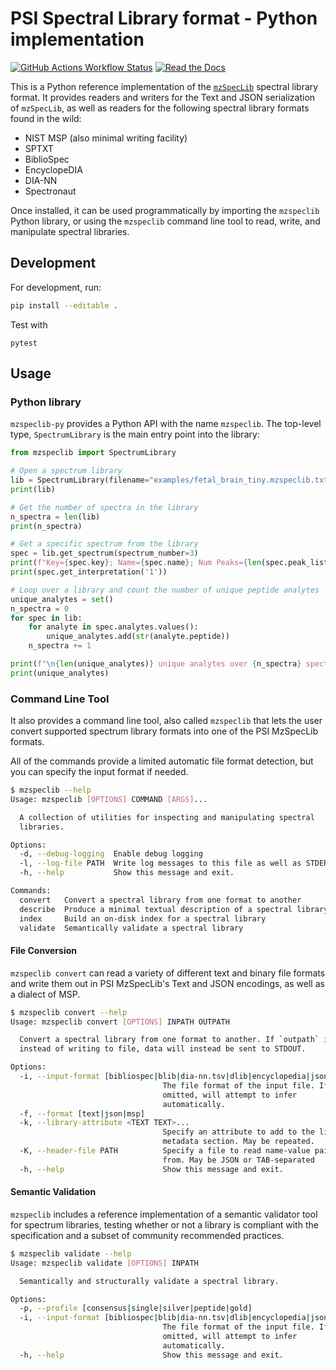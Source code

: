 # PSI Spectral Library format - Python implementation

[![GitHub Actions Workflow Status](https://img.shields.io/github/actions/workflow/status/HUPO-PSI/mzspeclib-py/test.yml?style=for-the-badge)](https://github.com/HUPO-PSI/mzspeclib-py/actions/workflows/test.yml)
[![Read the Docs](https://img.shields.io/readthedocs/mzspeclib-py?style=for-the-badge)](https://mzspeclib-py.readthedocs.io/en/latest/)

This is a Python reference implementation of the [`mzSpecLib`](https://www.psidev.info/mzspeclib)
spectral library format. It provides readers and writers for the Text and JSON serialization
of `mzSpecLib`, as well as readers for the following spectral library formats found in the wild:

- NIST MSP (also minimal writing facility)
- SPTXT
- BiblioSpec
- EncyclopeDIA
- DIA-NN
- Spectronaut

Once installed, it can be used programmatically by importing the `mzspeclib` Python library, or using
the `mzspeclib` command line tool to read, write, and manipulate spectral libraries.

## Development

For development, run:
```sh
pip install --editable .
```

Test with
```
pytest
````

## Usage

### Python library

`mzspeclib-py` provides a Python API with the name `mzspeclib`. The top-level type, `SpectrumLibrary` is
the main entry point into the library:
<!-- [[[cog
    import cog
    cog.outl("```python")
    cog.outl(open("docs/examples/readme.py").read())
    cog.outl("```")
]]] -->
```python
from mzspeclib import SpectrumLibrary

# Open a spectrum library
lib = SpectrumLibrary(filename="examples/fetal_brain_tiny.mzspeclib.txt")
print(lib)

# Get the number of spectra in the library
n_spectra = len(lib)
print(n_spectra)

# Get a specific spectrum from the library
spec = lib.get_spectrum(spectrum_number=3)
print(f"Key={spec.key}; Name={spec.name}; Num Peaks={len(spec.peak_list)}")
print(spec.get_interpretation('1'))

# Loop over a library and count the number of unique peptide analytes
unique_analytes = set()
n_spectra = 0
for spec in lib:
    for analyte in spec.analytes.values():
        unique_analytes.add(str(analyte.peptide))
    n_spectra += 1

print(f"\n{len(unique_analytes)} unique analytes over {n_spectra} spectra")
print(unique_analytes)
```
<!-- [[[end]]] -->

### Command Line Tool

It also provides a command line tool, also called `mzspeclib` that lets the user convert
supported spectrum library formats into one of the PSI MzSpecLib formats.

All of the commands provide a limited automatic file format detection, but you can specify the
input format if needed.

<!-- [[[cog
    import cog
    import subprocess

    buf = subprocess.check_output(["mzspeclib", "--help"])
    cog.outl("```bash")
    cog.outl("$ mzspeclib --help")
    cog.outl(buf.decode('utf8'))
    cog.outl("```")
]]] -->
```bash
$ mzspeclib --help
Usage: mzspeclib [OPTIONS] COMMAND [ARGS]...

  A collection of utilities for inspecting and manipulating spectral
  libraries.

Options:
  -d, --debug-logging  Enable debug logging
  -l, --log-file PATH  Write log messages to this file as well as STDERR
  -h, --help           Show this message and exit.

Commands:
  convert   Convert a spectral library from one format to another
  describe  Produce a minimal textual description of a spectral library
  index     Build an on-disk index for a spectral library
  validate  Semantically validate a spectral library

```
<!-- [[[end]]] -->

#### File Conversion

`mzspeclib convert` can read a variety of different text and binary file formats and write
them out in PSI MzSpecLib's Text and JSON encodings, as well as a dialect of MSP.

<!-- [[[cog
    import cog
    import subprocess

    buf = subprocess.check_output(["mzspeclib", "convert", "--help"])
    cog.outl("```bash")
    cog.outl("$ mzspeclib convert --help")
    cog.outl(buf.decode('utf8'))
    cog.outl("```")
]]] -->
```bash
$ mzspeclib convert --help
Usage: mzspeclib convert [OPTIONS] INPATH OUTPATH

  Convert a spectral library from one format to another. If `outpath` is `-`,
  instead of writing to file, data will instead be sent to STDOUT.

Options:
  -i, --input-format [bibliospec|blib|dia-nn.tsv|dlib|encyclopedia|json|msp|mzSpecLib.json|mzSpecLib.txt|mzlb.json|mzlb.txt|mzlib.json|mzlib.txt|mzspeclib.json|mzspeclib.txt|spectronaut.tsv|sptxt|text]
                                  The file format of the input file. If
                                  omitted, will attempt to infer
                                  automatically.
  -f, --format [text|json|msp]
  -k, --library-attribute <TEXT TEXT>...
                                  Specify an attribute to add to the library
                                  metadata section. May be repeated.
  -K, --header-file PATH          Specify a file to read name-value pairs
                                  from. May be JSON or TAB-separated
  -h, --help                      Show this message and exit.

```
<!-- [[[end]]] -->

#### Semantic Validation

`mzspeclib` includes a reference implementation of a semantic validator tool for spectrum libraries, testing
whether or not a library is compliant with the specification and a subset of community recommended practices.

<!-- [[[cog
    import cog
    import subprocess

    buf = subprocess.check_output(["mzspeclib", "validate", "--help"])
    cog.outl("```bash")
    cog.outl("$ mzspeclib validate --help")
    cog.outl(buf.decode('utf8'))
    cog.outl("```")
]]] -->
```bash
$ mzspeclib validate --help
Usage: mzspeclib validate [OPTIONS] INPATH

  Semantically and structurally validate a spectral library.

Options:
  -p, --profile [consensus|single|silver|peptide|gold]
  -i, --input-format [bibliospec|blib|dia-nn.tsv|dlib|encyclopedia|json|msp|mzSpecLib.json|mzSpecLib.txt|mzlb.json|mzlb.txt|mzlib.json|mzlib.txt|mzspeclib.json|mzspeclib.txt|spectronaut.tsv|sptxt|text]
                                  The file format of the input file. If
                                  omitted, will attempt to infer
                                  automatically.
  -h, --help                      Show this message and exit.

```
<!-- [[[end]]] -->